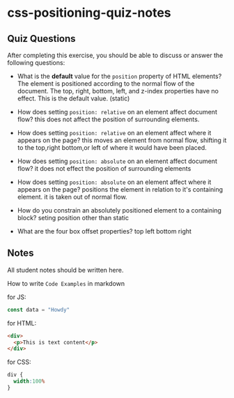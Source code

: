 # css-positioning-quiz-notes

## Quiz Questions

After completing this exercise, you should be able to discuss or answer the following questions:

- What is the **default** value for the `position` property of HTML elements?
The element is positioned according to the normal flow of the document. The top, right, bottom, left, and z-index properties have no effect. This is the default value. (static)

- How does setting `position: relative` on an element affect document flow?
this does not affect the position of surrounding elements.

- How does setting `position: relative` on an element affect where it appears on the page?
this moves an element from normal flow, shifting it to the top,right bottom,or left of where it would have been placed.
- How does setting `position: absolute` on an element affect document flow?
it does not effect  the position of surrounding elements
- How does setting `position: absolute` on an element affect where it appears on the page?
positions the element in relation to it's containing element. it is taken out of normal flow.
- How do you constrain an absolutely positioned element to a containing block?
seting position other than static
- What are the four box offset properties?
top left bottom right

## Notes

All student notes should be written here.


How to write `Code Examples` in markdown

for JS:
```javascript
const data = "Howdy"
```

for HTML:
```html
<div>
  <p>This is text content</p>
</div>
```

for CSS:
```css
div {
  width:100%
}
```
